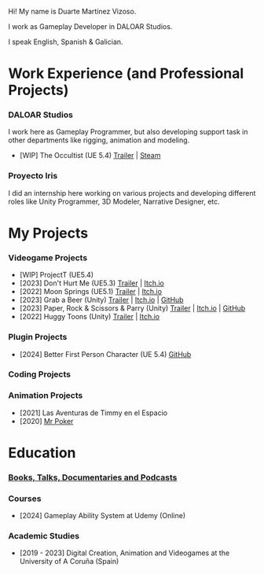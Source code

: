 Hi! My name is Duarte Martínez Vizoso.

I work as Gameplay Developer in DALOAR Studios.

I speak English, Spanish & Galician.

# Work Experience (and Professional Projects)
### DALOAR Studios
I work here as Gameplay Programmer, but also developing support task in other departments like rigging, animation and modeling.
- [WIP] The Occultist (UE 5.4) [Trailer](https://www.youtube.com/watch?v=cvD76zgljNY&t=1s) | [Steam](https://store.steampowered.com/app/2092840/The_Occultist/)
### Proyecto Iris
I did an internship here working on various projects and developing different roles like Unity Programmer, 3D Modeler, Narrative Designer, etc.

# My Projects
### Videogame Projects
- [WIP] ProjectT (UE5.4)
- [2023] Don't Hurt Me (UE5.3) [Trailer]() | [Itch.io](https://duarto0games.itch.io/dont-hurt-me)
- [2022] Moon Springs (UE5.1) [Trailer]() | [Itch.io](https://holychilligames.itch.io/moonsprings)
- [2023] Grab a Beer (Unity) [Trailer]() | [Itch.io](https://duarto0games.itch.io/garimbas) | [GitHub](https://github.com/duartemv00/dmv_game_unity_GrabABeer)
- [2023] Paper, Rock & Scissors & Parry (Unity) [Trailer]() | [Itch.io]() | [GitHub]()
- [2022] Huggy Toons (Unity) [Trailer]() | [Itch.io](https://koffigamestudio.itch.io/the-good-neighborino)
### Plugin Projects
- [2024] Better First Person Character (UE 5.4) [GitHub](https://github.com/duartemv00/dmv_plugin_ue5.4.1_CharMetricsSystem)
### Coding Projects
### Animation Projects
 - [2021] Las Aventuras de Timmy en el Espacio
 - [2020] [Mr Poker](https://vimeo.com/510216325)

# Education
### [Books, Talks, Documentaries and Podcasts](https://github.com/duartemv00/Library)
### Courses
- [2024] Gameplay Ability System at Udemy (Online)
### Academic Studies
- [2019 - 2023] Digital Creation, Animation and Videogames at the University of A Coruña (Spain)



